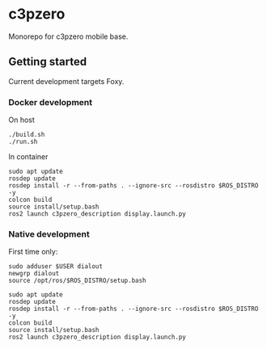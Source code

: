 # c3pzero
Monorepo for c3pzero mobile base.

## Getting started

Current development targets Foxy.

### Docker development

On host
```
./build.sh
./run.sh
```
In container
```
sudo apt update
rosdep update
rosdep install -r --from-paths . --ignore-src --rosdistro $ROS_DISTRO -y
colcon build
source install/setup.bash
ros2 launch c3pzero_description display.launch.py
```

### Native development

First time only:
```
sudo adduser $USER dialout
newgrp dialout
source /opt/ros/$ROS_DISTRO/setup.bash
```

```
sudo apt update
rosdep update
rosdep install -r --from-paths . --ignore-src --rosdistro $ROS_DISTRO -y
colcon build
source install/setup.bash
ros2 launch c3pzero_description display.launch.py
```
